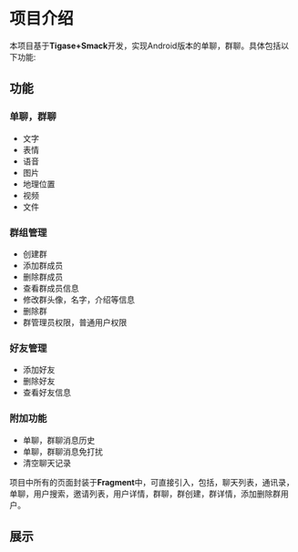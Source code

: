 # 项目介绍

本项目基于**Tigase+Smack**开发，实现Android版本的单聊，群聊。具体包括以下功能:

## 功能

### 单聊，群聊

- 文字
- 表情
- 语音
- 图片
- 地理位置
- 视频
- 文件

### 群组管理

- 创建群
- 添加群成员
- 删除群成员
- 查看群成员信息
- 修改群头像，名字，介绍等信息
- 删除群
- 群管理员权限，普通用户权限

### 好友管理

- 添加好友
- 删除好友
- 查看好友信息

### 附加功能

- 单聊，群聊消息历史
- 单聊，群聊消息免打扰
- 清空聊天记录

项目中所有的页面封装于**Fragment**中，可直接引入，包括，聊天列表，通讯录，单聊，用户搜索，邀请列表，用户详情，群聊，群创建，群详情，添加删除群用户。

## 展示
